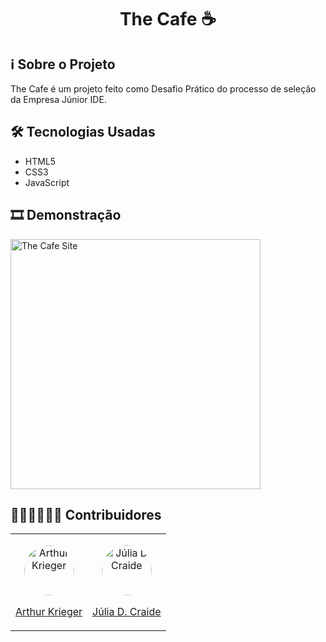  <p align="center">
  <h1 align="center">The Cafe ☕</h1>
</p>

<h2 id="#about">ℹ️ Sobre o Projeto</h2>

The Cafe é um projeto feito como Desafio Prático do processo de seleção da  Empresa Júnior IDE.

<h2 id="#tecnologies">🛠️ Tecnologias Usadas</h2>

- HTML5
- CSS3
- JavaScript

 
<h2 id="#demonstration">🎞️ Demonstração</h2>

<img src="./Assets/thecafe.gif" height="400" align="center" alt="The Cafe Site"/>


<h2 id="#contibutors">👩🏽‍💻👨🏼‍💻 Contribuidores</h2>

<table border=0>
  <tbody>
    <tr>
      <td colspan="6">
          <div align="center" width="50%">
              <p></p>
              <a href="https://github.com/ArthurKrieger">
                  <img src="https://avatars.githubusercontent.com/u/50558685?s=400&v=4" title="Arthur Krieger" width="80" height="80" style="border-radius: 50%;">
                  <p>Arthur Krieger</p>
              </a>
          </div>
      </td>
      <td colspan="6">
          <div align="center" width="50%">
              <p></p>
              <a href="https://github.com/JuDCraide">
                  <img src="https://avatars.githubusercontent.com/u/47929434?s=460&u=1a37672c81408f7857c45a36cdcc3c57c00a827c&v=4" title="Júlia D Craide" width="80" height="80" style="border-radius: 50%;">
                  <p> Júlia D. Craide</p>
              </a>
          </div>
      </td>
    </tr>
  </tbody>
</table>